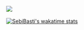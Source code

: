 [<img src="https://www.codewars.com/users/SebiBasti/badges/large">](https://www.codewars.com/users/SebiBasti)
<br/>
<br/>
[![SebiBasti's wakatime stats](https://github-readme-stats.vercel.app/api/wakatime?username=SebiBasti&langs_count=6&theme=dark&layout=compact&range=last_year)](https://github.com/anuraghazra/github-readme-stats)
